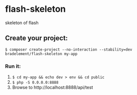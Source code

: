 # flash-skeleton
skeleton of flash

## Create your project:

    $ composer create-project --no-interaction --stability=dev bradelement/flash-skeleton my-app

### Run it:

1. `$ cd my-app && echo dev > env && cd public`
2. `$ php -S 0.0.0.0:8888`
3. Browse to http://localhost:8888/api/test

